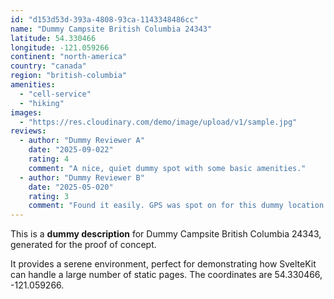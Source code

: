 ```yaml
---
id: "d153d53d-393a-4808-93ca-1143348486cc"
name: "Dummy Campsite British Columbia 24343"
latitude: 54.330466
longitude: -121.059266
continent: "north-america"
country: "canada"
region: "british-columbia"
amenities:
  - "cell-service"
  - "hiking"
images:
  - "https://res.cloudinary.com/demo/image/upload/v1/sample.jpg"
reviews:
  - author: "Dummy Reviewer A"
    date: "2025-09-022"
    rating: 4
    comment: "A nice, quiet dummy spot with some basic amenities."
  - author: "Dummy Reviewer B"
    date: "2025-05-020"
    rating: 3
    comment: "Found it easily. GPS was spot on for this dummy location."
---
```


This is a **dummy description** for Dummy Campsite British Columbia 24343, generated for the proof of concept.

It provides a serene environment, perfect for demonstrating how SvelteKit can handle a large number of static pages. The coordinates are 54.330466, -121.059266.
